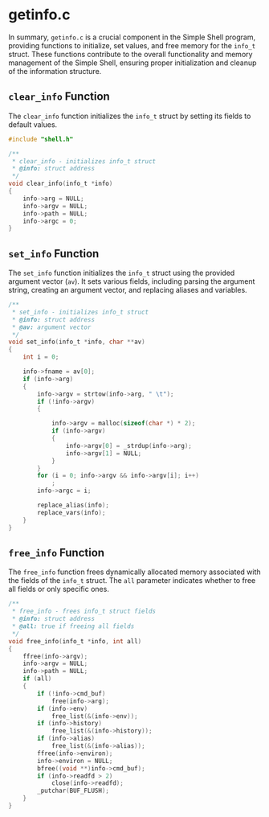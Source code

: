 # getinfo.c

In summary, `getinfo.c` is a crucial component in the Simple Shell program, providing functions to initialize, set values, and free memory for the `info_t` struct. These functions contribute to the overall functionality and memory management of the Simple Shell, ensuring proper initialization and cleanup of the information structure.

## `clear_info` Function

The `clear_info` function initializes the `info_t` struct by setting its fields to default values.

```c
#include "shell.h"

/**
 * clear_info - initializes info_t struct
 * @info: struct address
 */
void clear_info(info_t *info)
{
    info->arg = NULL;
    info->argv = NULL;
    info->path = NULL;
    info->argc = 0;
}
```

## `set_info` Function

The `set_info` function initializes the `info_t` struct using the provided argument vector (`av`). It sets various fields, including parsing the argument string, creating an argument vector, and replacing aliases and variables.

```c
/**
 * set_info - initializes info_t struct
 * @info: struct address
 * @av: argument vector
 */
void set_info(info_t *info, char **av)
{
    int i = 0;

    info->fname = av[0];
    if (info->arg)
    {
        info->argv = strtow(info->arg, " \t");
        if (!info->argv)
        {

            info->argv = malloc(sizeof(char *) * 2);
            if (info->argv)
            {
                info->argv[0] = _strdup(info->arg);
                info->argv[1] = NULL;
            }
        }
        for (i = 0; info->argv && info->argv[i]; i++)
            ;
        info->argc = i;

        replace_alias(info);
        replace_vars(info);
    }
}
```

## `free_info` Function

The `free_info` function frees dynamically allocated memory associated with the fields of the `info_t` struct. The `all` parameter indicates whether to free all fields or only specific ones.

```c
/**
 * free_info - frees info_t struct fields
 * @info: struct address
 * @all: true if freeing all fields
 */
void free_info(info_t *info, int all)
{
    ffree(info->argv);
    info->argv = NULL;
    info->path = NULL;
    if (all)
    {
        if (!info->cmd_buf)
            free(info->arg);
        if (info->env)
            free_list(&(info->env));
        if (info->history)
            free_list(&(info->history));
        if (info->alias)
            free_list(&(info->alias));
        ffree(info->environ);
        info->environ = NULL;
        bfree((void **)info->cmd_buf);
        if (info->readfd > 2)
            close(info->readfd);
        _putchar(BUF_FLUSH);
    }
}
```
